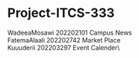 # Project-ITCS-333
WadeeaMosawi 202202101 Campus News\
FatemaAlaali 202202742 Market Place\
Kuuuderii 202203297 Event Calender\
